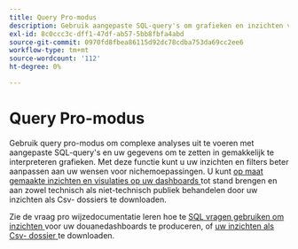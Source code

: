 ```yaml
---
title: Query Pro-modus
description: Gebruik aangepaste SQL-query's om grafieken en inzichten voor uw aangepaste dashboards te genereren.
exl-id: 8c0ccc3c-dff1-47df-ab57-5bb8fbfa4abd
source-git-commit: 0970fd8fbea86115d92dc78cdba753da69cc2ee6
workflow-type: tm+mt
source-wordcount: '112'
ht-degree: 0%

---
```


# Query Pro-modus

Gebruik query pro-modus om complexe analyses uit te voeren met aangepaste SQL-query&#39;s en uw gegevens om te zetten in gemakkelijk te interpreteren grafieken. Met deze functie kunt u uw inzichten en filters beter aanpassen aan uw wensen voor nichemoepassingen. U kunt [ op maat gemaakte inzichten en visulaties op uw dashboards ](../../../dashboards/data-distiller/sql-insights/overview.md) tot stand brengen en aan zowel technisch als niet-technisch publiek behandelen door uw inzichten als Csv- dossiers te downloaden.

Zie de vraag pro wijzedocumentatie leren hoe te [ SQL vragen gebruiken om inzichten ](../../../dashboards/data-distiller/query-pro-mode/overview.md) voor uw douanedashboards te produceren, of [ uw inzichten als Csv- dossier ](../../../dashboards/data-distiller/query-pro-mode/view-more.md#download-csv) te downloaden.
